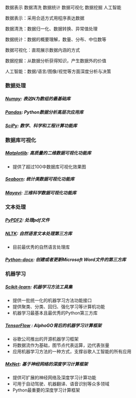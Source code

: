 
数据表示 数据清洗 数据统计 数据可视化 数据挖掘 人工智能

数据表示：采用合适方式用程序表达数据

数据清洗：数据归一化、数据转换、异常值处理

数据统计：数据的概要理解，数量、分布、中位数等

数据可视化：直观展示数据内涵的方式

数据挖掘：从数据分析获得知识，产生数据外的价值

人工智能：数据/语言/图像/视觉等方面深度分析与决策

### 数据处理
##### [Numpy](http://www.numpy.org): 表达N为数组的最基础库

##### [Pandas](http://pandas.pydata.org): Python数据分析高层次应用库

##### [SciPy](http://www.scipy.org): 数学、科学和工程计算功能库

### 数据库可视化
##### [Matplotlib](https://matplotlib.org/): 高质量的二维数据可视化功能库
- 提供了超过100中数据库可视化效果图

##### [Seaborn](http://seaborn.pydata.org): 统计类数据可视化功能库

##### [Mayavi](http://docs.enthought.com/mayavi/mayavi): 三维科学数据可视化功能库


### 文本处理

##### [PyPDF2](): 处理pdf文件

##### [NLTK](http://www.nltk.org): 自然语言文本处理第三方库
- 目前最优秀的自然语言处理库

##### [Python-docx](http://python-docx.readthedocs.io/en/latest/index.html): 创建或者更新Microsoft Word文件的第三方库


### 机器学习
##### [Scikit-learn](http://scikit-lean.org/): 机器学习方法工具集
- 提供一批统一化的机器学习方法功能接口
- 提供聚类、分类、回归、强化学习等计算机功能
- 机器学习最基本且最优秀的Python第三方库

##### [TensorFlow](https://www.tensorflow.org) : AlphoGO背后的机器学习计算框架
- 谷歌公司推出的开源机器学习框架
- 将数据流作为基础，图节点代表运算，边代表张量
- 应用机器学习方法的一种方式，支撑谷歌人工智能的所有应用

##### [MxNet](https://mxnet.incubator.apache.org): 基于神经网络的深度学习计算框架
- 提供可扩展的神经网络及深度学习计算功能
- 可用于自动驾驶、机器翻译、语音识别等众多领域
- Python最重要的深度学习计算框架

